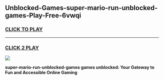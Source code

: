 
## Unblocked-Games-super-mario-run-unblocked-games-Play-Free-6vwqi
<h3>
<a href="https://premium76.site?title=super-mario-run-unblocked-games&ref=21A">CLICK TO PLAY</a></h3>
<hr>

<h3>
<a href="https://premium76.site?title=super-mario-run-unblocked-games&ref=21A">CLICK 2 PLAY</a>
  
</h3>

<a href="https://premium76.site?title=super-mario-run-unblocked-games&ref=21A"><img src="https://clearcache.store/games.png"></a>


**super-mario-run-unblocked-games games unblocked: Your Gateway to Fun and Accessible Online Gaming**
